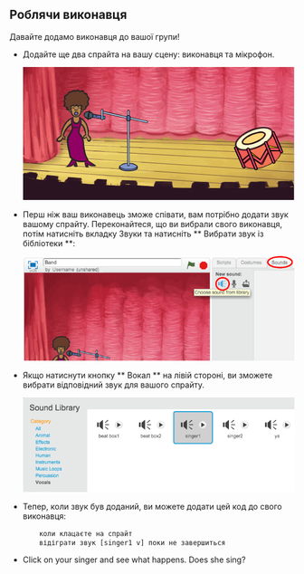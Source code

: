 ## Роблячи виконавця

Давайте додамо виконавця до вашої групи!

+ Додайте ще два спрайта на вашу сцену: виконавця та мікрофон.
    
    ![screenshot](images/band-singer-mic.png)

+ Перш ніж ваш виконавець зможе співати, вам потрібно додати звук вашому спрайту. Переконайтеся, що ви вибрали свого виконавця, потім натисніть вкладку Звуки та натисніть ** Вибрати звук із бібліотеки **:
    
    ![screenshot](images/band-import-sound.png)

+ Якщо натиснути кнопку ** Вокал ** на лівій стороні, ви зможете вибрати відповідний звук для вашого спрайту.
    
    ![screenshot](images/band-choose-sound.png)

+ Тепер, коли звук був доданий, ви можете додати цей код до свого виконавця:
    
    ```blocks
        коли клацаєте на спрайт
        відіграти звук [singer1 v] поки не завершиться
    ```

+ Click on your singer and see what happens. Does she sing?